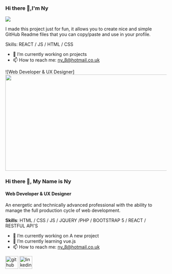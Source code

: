 ### Hi there 👋,I'm Ny
![](<img src="https://github.com/ny2669/ny2669/blob/4ba328389c10a3137e6021fffd885e8cb6aa62c8/Yellow%20and%20Black%20Global%20Response%20Engineer%20LinkedIn%20Banner.png>)



I made this project just for fun, it allows you to create nice and simple GitHub Readme files that you can copy/paste and use in your profile.

Skills:  REACT / JS / HTML / CSS

- 🔭 I’m currently working on projects 
- 📫 How to reach me: ny_8@hotmail.co.uk 



![Web Developer & UX Designer]<img src="https://www.pexels.com/photo/iphone-smartphone-internet-technology-7568301/" width="600px" height="300px">

### Hi there 👋, My Name is Ny
#### Web Developer & UX Designer
An energetic and technically advanced professional with the ability to manage the full production cycle of web development.

**Skills**:  HTML / CSS / JS /  JQUERY /PHP / BOOTSTRAP 5 / REACT / RESTFUL API'S

- 🔭 I’m currently working on A new project 
- 🌱 I’m currently learning vue.js 
- 📫 How to reach me: ny_8@hotmail.co.uk 


[<img src='https://cdn.jsdelivr.net/npm/simple-icons@3.0.1/icons/github.svg' alt='github' height='40'>](https://github.com/ny2669)  [<img src='https://cdn.jsdelivr.net/npm/simple-icons@3.0.1/icons/linkedin.svg' alt='linkedin' height='40'>](https://www.linkedin.com/in/ny/)  



